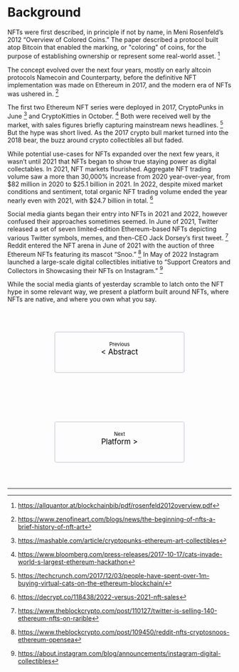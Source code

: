 # Background

<style>
    .pagination-nav {
        display: flex;
        justify-content: center;
        flex-wrap: wrap;
    }

    .pagination-nav__link {
        display: inline-block;
        padding: 20px;
        text-decoration: none;
        background: transparent;
        color: black;
        width: 250px;
        height: 50px;
        border: 1px solid #bcbdd0;
        border-radius: 4px;
        text-align: center;
        margin-bottom: 10px;
    }

    .pagination-nav__sublabel {
        font-size: 0.8em;
    }

    .pagination-nav__label {
        font-size: 1.2em;
    }

    @media screen and (min-width: 769px) {
        .pagination-nav {
            gap: 100px;
        }
    }

    @media screen and (max-width: 768px) {
        .pagination-nav__link {
            width: 100%;
        }
    }
</style>

NFTs were first described, in principle if not by name, in Meni Rosenfeld’s 2012 “Overview of Colored Coins.” The paper described a protocol built atop Bitcoin that enabled the marking, or "coloring" of coins, for the purpose of establishing ownership or represent some real-world asset. [^1]

The concept evolved over the next four years, mostly on early altcoin protocols Namecoin and Counterparty, before the definitive NFT implementation was made on Ethereum in 2017, and the modern era of NFTs was ushered in. [^2]

The first two Ethereum NFT series were deployed in 2017, CryptoPunks in June [^3] and CryptoKitties in October. [^4] Both were received well by the market, with sales figures briefly capturing mainstream news headlines. [^5] But the hype was short lived. As the 2017 crypto bull market turned into the 2018 bear, the buzz around crypto collectibles all but faded.

While potential use-cases for NFTs expanded over the next few years, it wasn’t until 2021 that NFTs began to show true staying power as digital collectables. In 2021, NFT markets flourished. Aggregate NFT trading volume saw a more than 30,000% increase from 2020 year-over-year, from $82 million in 2020 to $25.1 billion in 2021. In 2022, despite mixed market conditions and sentiment, total organic NFT trading volume ended the year nearly even with 2021, with $24.7 billion in total. [^6] 

Social media giants began their entry into NFTs in 2021 and 2022, however confused their approaches sometimes seemed. In June of 2021, Twitter released a set of seven limited-edition Ethereum-based NFTs depicting various Twitter symbols, memes, and then-CEO Jack Dorsey’s first tweet. [^7] Reddit entered the NFT arena in June of 2021 with the auction of three Ethereum NFTs featuring its mascot “Snoo.” [^8] In May of 2022 Instagram launched a large-scale digital collectibles initiative to “Support Creators and Collectors in Showcasing their NFTs on Instagram.” [^9] 

While the social media giants of yesterday scramble to latch onto the NFT hype in some relevant way, we present a platform built around NFTs, where NFTs are native, and where you own what you say. 
<br>
<br>
<br>
<br>


<div class="pagination-nav">
    <a class="pagination-nav__link prev" href="abstract.md">
        <div class="pagination-nav__sublabel">Previous</div>
        <div class="pagination-nav__label">< Abstract</div>
    </a>
    <a class="pagination-nav__link next" href="the-hello-world-platform.md">
        <div class="pagination-nav__sublabel">Next</div>
        <div class="pagination-nav__label">Platform ></div>
    </a>
</div>

<br>
<br>

---

[^1]: <a href="https://allquantor.at/blockchainbib/pdf/rosenfeld2012overview.pdf" target="_blank">https://allquantor.at/blockchainbib/pdf/rosenfeld2012overview.pdf</a>

[^2]: <a href="https://www.zenofineart.com/blogs/news/the-beginning-of-nfts-a-brief-history-of-nft-art" target="_blank">https://www.zenofineart.com/blogs/news/the-beginning-of-nfts-a-brief-history-of-nft-art</a>

[^3]: <a href="https://mashable.com/article/cryptopunks-ethereum-art-collectibles" target="_blank">https://mashable.com/article/cryptopunks-ethereum-art-collectibles</a> 

[^4]: <a href="https://www.bloomberg.com/press-releases/2017-10-17/cats-invade-world-s-largest-ethereum-hackathon" target="_blank">https://www.bloomberg.com/press-releases/2017-10-17/cats-invade-world-s-largest-ethereum-hackathon</a> 

[^5]: <a href="https://techcrunch.com/2017/12/03/people-have-spent-over-1m-buying-virtual-cats-on-the-ethereum-blockchain/" target="_blank">https://techcrunch.com/2017/12/03/people-have-spent-over-1m-buying-virtual-cats-on-the-ethereum-blockchain/</a> 

[^6]: <a href="https://decrypt.co/118438/2022-versus-2021-nft-sales" target="_blank">https://decrypt.co/118438/2022-versus-2021-nft-sales</a> 

[^7]: <a href="https://www.theblockcrypto.com/post/110127/twitter-is-selling-140-ethereum-nfts-on-rarible" target="_blank">https://www.theblockcrypto.com/post/110127/twitter-is-selling-140-ethereum-nfts-on-rarible</a> 

[^8]: <a href="https://www.theblockcrypto.com/post/109450/reddit-nfts-cryptosnoos-ethereum-opensea" target="_blank">https://www.theblockcrypto.com/post/109450/reddit-nfts-cryptosnoos-ethereum-opensea</a> 

[^9]: <a href="https://about.instagram.com/blog/announcements/instagram-digital-collectibles" target="_blank">https://about.instagram.com/blog/announcements/instagram-digital-collectibles</a>

